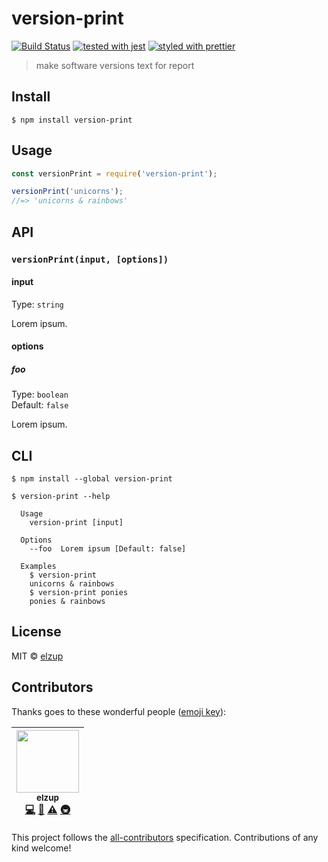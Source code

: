 # version-print
[![Build Status](https://travis-ci.org/elzup/version-print.svg?branch=master)](https://travis-ci.org/elzup/version-print)
[![tested with jest](https://img.shields.io/badge/tested_with-jest-99424f.svg)](https://github.com/facebook/jest)
[![styled with prettier](https://img.shields.io/badge/styled_with-prettier-ff69b4.svg)](https://github.com/prettier/prettier)

> make software versions text for report


## Install

```
$ npm install version-print
```


## Usage

```js
const versionPrint = require('version-print');

versionPrint('unicorns');
//=> 'unicorns & rainbows'
```


## API

### `versionPrint(input, [options])`

#### input

Type: `string`

Lorem ipsum.

#### options

##### foo

Type: `boolean`<br>
Default: `false`

Lorem ipsum.


## CLI

```
$ npm install --global version-print
```

```
$ version-print --help

  Usage
    version-print [input]

  Options
    --foo  Lorem ipsum [Default: false]

  Examples
    $ version-print
    unicorns & rainbows
    $ version-print ponies
    ponies & rainbows
```

## License

MIT © [elzup](http://elzup.com)

## Contributors

Thanks goes to these wonderful people ([emoji key](https://github.com/kentcdodds/all-contributors#emoji-key)):

<!-- ALL-CONTRIBUTORS-LIST:START - Do not remove or modify this section -->
<!-- prettier-ignore -->
| [<img src="https://avatars3.githubusercontent.com/u/2284908?v=4" width="100px;"/><br /><sub><b>elzup</b></sub>](https://elzup.com)<br />[💻](https://github.com/elzup/generator-nm/commits?author=elzup "Code") [📖](https://github.com/elzup/generator-nm/commits?author=elzup "Documentation") [⚠️](https://github.com/elzup/generator-nm/commits?author=elzup "Tests") [🚇](#infra-elzup "Infrastructure (Hosting, Build-Tools, etc)") |
| :---: |
<!-- ALL-CONTRIBUTORS-LIST:END -->

This project follows the [all-contributors](https://github.com/kentcdodds/all-contributors) specification. Contributions of any kind welcome!